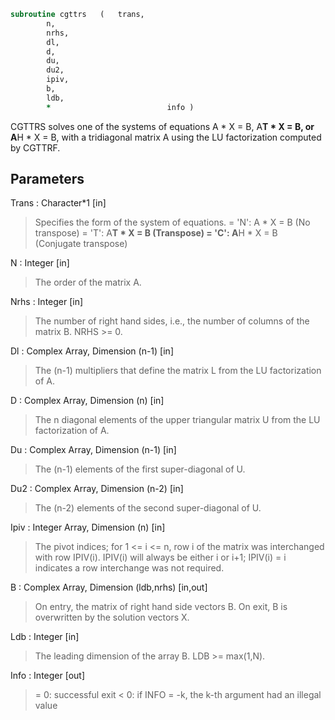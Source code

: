 ```fortran
subroutine cgttrs	(	trans,
		n,
		nrhs,
		dl,
		d,
		du,
		du2,
		ipiv,
		b,
		ldb,
		*                          info )
```

 CGTTRS solves one of the systems of equations
    A * X = B,  A**T * X = B,  or  A**H * X = B,
 with a tridiagonal matrix A using the LU factorization computed
 by CGTTRF.

## Parameters
Trans : Character*1 [in]
> Specifies the form of the system of equations.
> = 'N':  A * X = B     (No transpose)
> = 'T':  A**T * X = B  (Transpose)
> = 'C':  A**H * X = B  (Conjugate transpose)

N : Integer [in]
> The order of the matrix A.

Nrhs : Integer [in]
> The number of right hand sides, i.e., the number of columns
> of the matrix B.  NRHS >= 0.

Dl : Complex Array, Dimension (n-1) [in]
> The (n-1) multipliers that define the matrix L from the
> LU factorization of A.

D : Complex Array, Dimension (n) [in]
> The n diagonal elements of the upper triangular matrix U from
> the LU factorization of A.

Du : Complex Array, Dimension (n-1) [in]
> The (n-1) elements of the first super-diagonal of U.

Du2 : Complex Array, Dimension (n-2) [in]
> The (n-2) elements of the second super-diagonal of U.

Ipiv : Integer Array, Dimension (n) [in]
> The pivot indices; for 1 <= i <= n, row i of the matrix was
> interchanged with row IPIV(i).  IPIV(i) will always be either
> i or i+1; IPIV(i) = i indicates a row interchange was not
> required.

B : Complex Array, Dimension (ldb,nrhs) [in,out]
> On entry, the matrix of right hand side vectors B.
> On exit, B is overwritten by the solution vectors X.

Ldb : Integer [in]
> The leading dimension of the array B.  LDB >= max(1,N).

Info : Integer [out]
> = 0:  successful exit
> < 0:  if INFO = -k, the k-th argument had an illegal value

